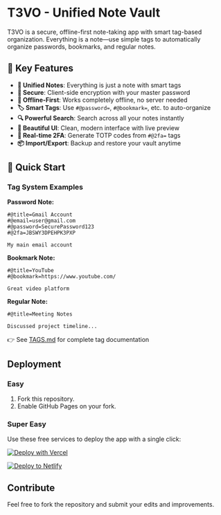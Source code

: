 # T3VO - Unified Note Vault

T3VO is a secure, offline-first note-taking app with smart tag-based organization. Everything is a note—use simple tags to automatically organize passwords, bookmarks, and regular notes.

## 🎯 Key Features

- **📝 Unified Notes**: Everything is just a note with smart tags
- **🔐 Secure**: Client-side encryption with your master password
- **📱 Offline-First**: Works completely offline, no server needed
- **🏷️ Smart Tags**: Use `#@password=`, `#@bookmark=`, etc. to auto-organize
- **🔍 Powerful Search**: Search across all your notes instantly
- **🎨 Beautiful UI**: Clean, modern interface with live preview
- **🔄 Real-time 2FA**: Generate TOTP codes from `#@2fa=` tags
- **📦 Import/Export**: Backup and restore your vault anytime

## 🚀 Quick Start

### Tag System Examples

**Password Note:**
```
#@title=Gmail Account
#@email=user@gmail.com
#@password=SecurePassword123
#@2fa=JBSWY3DPEHPK3PXP

My main email account
```

**Bookmark Note:**
```
#@title=YouTube
#@bookmark=https://www.youtube.com/

Great video platform
```

**Regular Note:**
```
#@title=Meeting Notes

Discussed project timeline...
```

👉 See [TAGS.md](./TAGS.md) for complete tag documentation

## Deployment

### Easy

1. Fork this repository.
2. Enable GitHub Pages on your fork.

### Super Easy

Use these free services to deploy the app with a single click:

[![Deploy with Vercel](https://vercel.com/button)](https://vercel.com/new/clone?repository-url=https://github.com/besoeasy/t3vo/tree/latest)

[![Deploy to Netlify](https://www.netlify.com/img/deploy/button.svg)](https://app.netlify.com/start/deploy?repository=https://github.com/besoeasy/t3vo&branch=latest)

## Contribute

Feel free to fork the repository and submit your edits and improvements.
